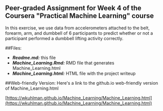 ## Peer-graded Assignment for Week 4 of the Coursera "Practical Machine Learning" course

In this exercise, we use data from accelerometers attached to the belt, forearm, arm, and dumbbell of 6 participants to predict whether or not a participant performed a dumbbell lifting activity correctly.

##Files:
- ***Readme.md:*** this file
- ***Machine_Learning.Rmd:*** RMD file that generates Machine_Learning.html
- ***Machine_Learning.html:*** HTML file with the project writeup

##Web-friendly Version:
Here's a link to the github.io web-friendly version of Machine_Learning.html

[https://wkuhlman.github.io/Machine_Learning/Machine_Learning.html](https://wkuhlman.github.io/Machine_Learning/Machine_Learning.html)
